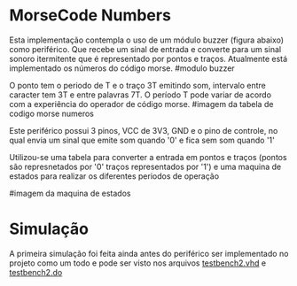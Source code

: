 # MorseCode Numbers

Esta implementação contempla o uso de um módulo buzzer (figura abaixo) como periférico. Que recebe um sinal de entrada e converte para um sinal sonoro itermitente que é representado por pontos e traços. Atualmente está implementado os números do código morse.
#modulo buzzer 

O ponto tem o periodo de T e o traço 3T emitindo som, intervalo entre caracter tem 3T e entre palavras 7T. O período T pode variar de acordo com a experiência do operador de código morse.
#imagem da tabela de codigo morse numeros 

Este periférico possui 3 pinos, VCC de 3V3, GND e o pino de controle, no qual envia um sinal que emite som quando '0' e fica sem som quando '1'

Utilizou-se uma tabela para converter a entrada em pontos e traços (pontos são represnetados por '0' traços representados por '1') e uma maquina de estados para realizar os diferentes periodos de operação 

#imagem da maquina de estados 

# Simulação
A primeira simulação foi feita ainda antes do periférico ser implementado no projeto como um todo e pode ser visto nos arquivos [testbench2.vhd](https://github.com/luiz-sene/riscv-multicycle/blob/master/peripherals/keyboard/testbench2.vhd) e [testbench2.do](https://github.com/luiz-sene/riscv-multicycle/blob/master/peripherals/keyboard/testbench2.do)
